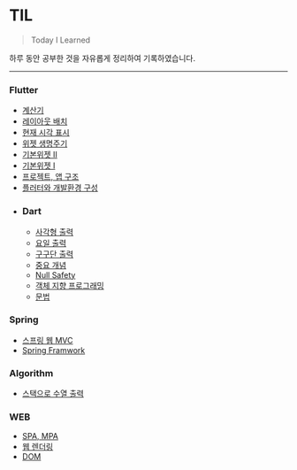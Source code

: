 # TIL

> Today I Learned
 
하루 동안 공부한 것을 자유롭게 정리하여 기록하였습니다.

***


### Flutter
  * [계산기](https://github.com/BAE999/TIL/blob/main/Flutter/%EA%B3%84%EC%82%B0%EA%B8%B0.md)
  * [레이아웃 배치](https://github.com/BAE999/TIL/blob/main/Flutter/%EB%A0%88%EC%9D%B4%EC%95%84%EC%9B%83%20%EB%B0%B0%EC%B9%98.md)
  * [현재 시각 표시](https://github.com/BAE999/TIL/blob/main/Flutter/%ED%98%84%EC%9E%AC%20%EC%8B%9C%EA%B0%81%20%ED%91%9C%EC%8B%9C.md)
  * [위젯 생명주기](https://github.com/BAE999/TIL/blob/main/Flutter/%EC%9C%84%EC%A0%AF%20%EC%83%9D%EB%AA%85%EC%A3%BC%EA%B8%B0.md)
  * [기본위젯 II](https://github.com/BAE999/TIL/blob/main/Flutter/%EA%B8%B0%EB%B3%B8%EC%9C%84%EC%A0%AF%20II.md)
  * [기본위젯 I](https://github.com/BAE999/TIL/blob/main/Flutter/%EA%B8%B0%EB%B3%B8%EC%9C%84%EC%A0%AF%20I.md)
  * [프로젝트, 앱 구조](https://github.com/BAE999/TIL/blob/main/Flutter/%ED%94%84%EB%A1%9C%EC%A0%9D%ED%8A%B8%2C%20%EC%95%B1%20%EA%B5%AC%EC%A1%B0.md)
  * [플러터와 개발환경 구성](https://github.com/BAE999/TIL/blob/main/Flutter/%ED%94%8C%EB%9F%AC%ED%84%B0%EC%99%80%20%EA%B0%9C%EB%B0%9C%ED%99%98%EA%B2%BD.md)
  * ### Dart
    * [사각형 출력](https://github.com/BAE999/TIL/blob/main/Flutter/Dart/%EC%82%AC%EA%B0%81%ED%98%95%20%EC%B6%9C%EB%A0%A5.md)
    * [요일 출력](https://github.com/BAE999/TIL/blob/main/Flutter/Dart/%EC%9A%94%EC%9D%BC%20%EC%B6%9C%EB%A0%A5.md)
    * [구구단 출력](https://github.com/BAE999/TIL/blob/main/Flutter/Dart/%EA%B5%AC%EA%B5%AC%EB%8B%A8%20%EC%B6%9C%EB%A0%A5.md)
    * [중요 개념](https://github.com/BAE999/TIL/blob/main/Flutter/Dart/%EC%A4%91%EC%9A%94%20%EA%B0%9C%EB%85%90.md)
    * [Null Safety](https://github.com/BAE999/TIL/blob/main/Flutter/Dart/Null%20Safety.md)
    * [객체 지향 프로그래밍](https://github.com/BAE999/TIL/blob/main/Flutter/Dart/%EA%B0%9D%EC%B2%B4%20%EC%A7%80%ED%96%A5%20%ED%94%84%EB%A1%9C%EA%B7%B8%EB%9E%98%EB%B0%8D.md)
    * [문법](https://github.com/BAE999/TIL/blob/main/Flutter/Dart/%EB%AC%B8%EB%B2%95.md)
  
### Spring
  * [스프링 웹 MVC](https://github.com/BAE999/TIL/blob/main/Spring/%EC%8A%A4%ED%94%84%EB%A7%81%20%EC%9B%B9%20MVC.md)
  * [Spring Framwork](https://github.com/BAE999/TIL/blob/main/Spring/Spring%20Framwork.md)

### Algorithm
  * [스택으로 수열 출력](https://github.com/BAE999/TIL/blob/main/Algorithm/%EC%8A%A4%ED%83%9D%EC%9C%BC%EB%A1%9C%20%EC%88%98%EC%97%B4%20%EB%A7%8C%EB%93%A4%EA%B8%B0.md)

### WEB
  * [SPA, MPA](https://github.com/BAE999/TIL/blob/main/WEB/SPA%2C%20MPA.md)
  * [웹 렌더링](https://github.com/BAE999/TIL/blob/main/WEB/%EC%9B%B9%20%EB%A0%8C%EB%8D%94%EB%A7%81.md)
  * [DOM](https://github.com/BAE999/TIL/blob/main/WEB/DOM.md)